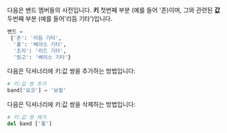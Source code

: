 다음은 밴드 멤버들의 사전입니다. **키** 첫번째 부분 (예를 들어 '존)이며, 그와 관련된 **값** 두번째 부분 (예를 들어'리듬 기타')입니다.

```python
밴드 =
 {'존': '리듬 기타',
  '폴': '베이스 기타',
  '조지': '리드 기타',
  '링고': '베이스 기타'}
```

다음은 딕셔너리에 키:값 쌍을 추가하는 방법입니다: 

```python
# 키:값 쌍 추가
band['요코'] = '보컬'
```

다음은 딕셔너리에 키:값 쌍을 삭제하는 방법입니다: 

```python
# 키:값 쌍 제거
del band ['폴']
```